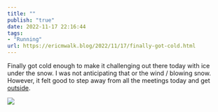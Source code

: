 ```yaml
---
title: ""
publish: "true"
date: 2022-11-17 22:16:44
tags:
- "Running"
url: https://ericmwalk.blog/2022/11/17/finally-got-cold.html
---
```

Finally got cold enough to make it challenging out there today with ice under the snow. I was not anticipating that or the wind / blowing snow. However, it felt good to step away from all the meetings today and get [outside](https://strava.app.link/Sz4QduzV2ub).


![](https://ericmwalk.blog/uploads/2022/9b9b9763f4.jpg)